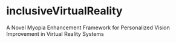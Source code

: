 # inclusiveVirtualReality
A Novel Myopia Enhancement Framework for Personalized Vision Improvement in Virtual Reality Systems

